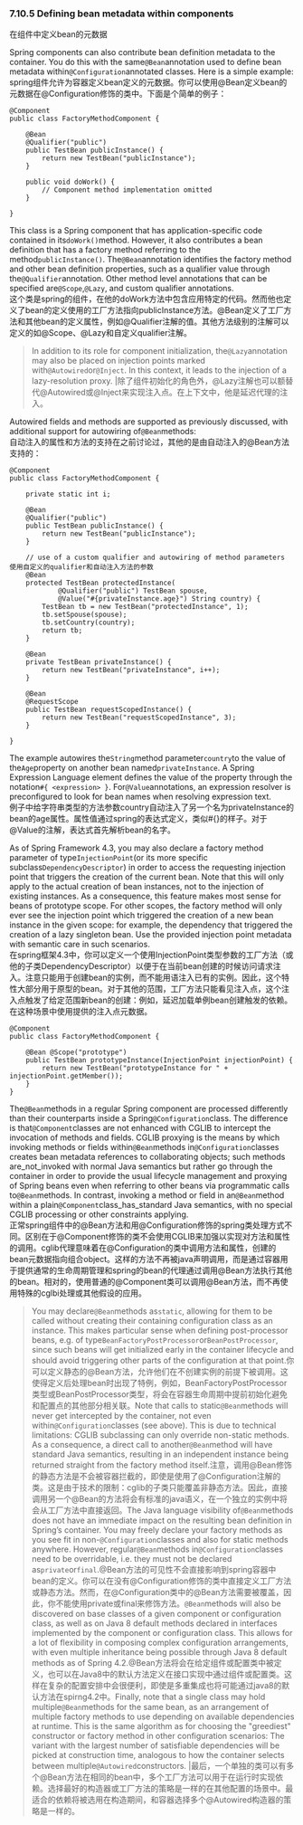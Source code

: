 ### 7.10.5 Defining bean metadata within components

在组件中定义bean的元数据

Spring components can also contribute bean definition metadata to the container. You do this with the same`@Bean`annotation used to define bean metadata within`@Configuration`annotated classes. Here is a simple example:  
spring组件允许为容器定义bean定义的元数据。你可以使用@Bean定义bean的元数据在@Configuration修饰的类中。下面是个简单的例子：

```
@Component
public class FactoryMethodComponent {

    @Bean
    @Qualifier("public")
    public TestBean publicInstance() {
        return new TestBean("publicInstance");
    }

    public void doWork() {
        // Component method implementation omitted
    }

}
```

This class is a Spring component that has application-specific code contained in its`doWork()`method. However, it also contributes a bean definition that has a factory method referring to the method`publicInstance()`. The`@Bean`annotation identifies the factory method and other bean definition properties, such as a qualifier value through the`@Qualifier`annotation. Other method level annotations that can be specified are`@Scope`,`@Lazy`, and custom qualifier annotations.  
这个类是spring的组件，在他的doWork方法中包含应用特定的代码。然而他也定义了bean的定义使用的工厂方法指向publicInstance方法。@Bean定义了工厂方法和其他bean的定义属性，例如@Qualifier注解的值。其他方法级别的注解可以定义的如@Scope、@Lazy和自定义qualifier注解。

> In addition to its role for component initialization, the`@Lazy`annotation may also be placed on injection points marked with`@Autowired`or`@Inject`. In this context, it leads to the injection of a lazy-resolution proxy. \|除了组件初始化的角色外，@Lazy注解也可以额替代@Autowired或@Inject来实现注入点。在上下文中，他是延迟代理的注入。

Autowired fields and methods are supported as previously discussed, with additional support for autowiring of`@Bean`methods:  
自动注入的属性和方法的支持在之前讨论过，其他的是由自动注入的@Bean方法支持的：

```
@Component
public class FactoryMethodComponent {

    private static int i;

    @Bean
    @Qualifier("public")
    public TestBean publicInstance() {
        return new TestBean("publicInstance");
    }

    // use of a custom qualifier and autowiring of method parameters 使用自定义的qualifier和自动注入方法的参数
    @Bean
    protected TestBean protectedInstance(
            @Qualifier("public") TestBean spouse,
            @Value("#{privateInstance.age}") String country) {
        TestBean tb = new TestBean("protectedInstance", 1);
        tb.setSpouse(spouse);
        tb.setCountry(country);
        return tb;
    }

    @Bean
    private TestBean privateInstance() {
        return new TestBean("privateInstance", i++);
    }

    @Bean
    @RequestScope
    public TestBean requestScopedInstance() {
        return new TestBean("requestScopedInstance", 3);
    }

}
```

The example autowires the`String`method parameter`country`to the value of the`Age`property on another bean named`privateInstance`. A Spring Expression Language element defines the value of the property through the notation`#{ <expression> }`. For`@Value`annotations, an expression resolver is preconfigured to look for bean names when resolving expression text.  
例子中给字符串类型的方法参数country自动注入了另一个名为privateInstance的bean的age属性。属性值通过spring的表达式定义，类似\#{}的样子。对于@Value的注解，表达式首先解析bean的名字。

As of Spring Framework 4.3, you may also declare a factory method parameter of type`InjectionPoint`\(or its more specific subclass`DependencyDescriptor`\) in order to access the requesting injection point that triggers the creation of the current bean. Note that this will only apply to the actual creation of bean instances, not to the injection of existing instances. As a consequence, this feature makes most sense for beans of prototype scope. For other scopes, the factory method will only ever see the injection point which triggered the creation of a new bean instance in the given scope: for example, the dependency that triggered the creation of a lazy singleton bean. Use the provided injection point metadata with semantic care in such scenarios.  
在spring框架4.3中，你可以定义一个使用InjectionPoint类型参数的工厂方法（或他的子类DependencyDescriptor）以便于在当前bean创建的时候访问请求注入。注意只能用于创建bean的实例，而不能用语注入已有的实例。因此，这个特性大部分用于原型的bean。对于其他的范围，工厂方法只能看见注入点，这个注入点触发了给定范围新bean的创建：例如，延迟加载单例bean创建触发的依赖。在这种场景中使用提供的注入点元数据。

```
@Component
public class FactoryMethodComponent {

    @Bean @Scope("prototype")
    public TestBean prototypeInstance(InjectionPoint injectionPoint) {
        return new TestBean("prototypeInstance for " + injectionPoint.getMember());
    }
}
```

The`@Bean`methods in a regular Spring component are processed differently than their counterparts inside a Spring`@Configuration`class. The difference is that`@Component`classes are not enhanced with CGLIB to intercept the invocation of methods and fields. CGLIB proxying is the means by which invoking methods or fields within`@Bean`methods in`@Configuration`classes creates bean metadata references to collaborating objects; such methods are\_not\_invoked with normal Java semantics but rather go through the container in order to provide the usual lifecycle management and proxying of Spring beans even when referring to other beans via programmatic calls to`@Bean`methods. In contrast, invoking a method or field in an`@Bean`method within a plain`@Component`class\_has\_standard Java semantics, with no special CGLIB processing or other constraints applying.  
正常spring组件中的@Bean方法和用@Configuration修饰的spring类处理方式不同。区别在于@Component修饰的类不会使用CGLIB来加强以实现对方法和属性的调用。cglib代理意味着在@Configuration的类中调用方法和属性，创建的bean元数据指向组合object。这样的方法不再被java声明调用，而是通过容器用于提供通常的生命周期管理和spring的bean的代理通过调用@Bean方法执行其他的bean。相对的，使用普通的@Component类可以调用@Bean方法，而不再使用特殊的cglbi处理或其他假设的应用。

> You may declare`@Bean`methods as`static`, allowing for them to be called without creating their containing configuration class as an instance. This makes particular sense when defining post-processor beans, e.g. of type`BeanFactoryPostProcessor`or`BeanPostProcessor`, since such beans will get initialized early in the container lifecycle and should avoid triggering other parts of the configuration at that point.你可以定义静态的@Bean方法，允许他们在不创建实例的前提下被调用。这使得定义后处理bean时出现了特例，例如，BeanFactoryPostProcessor类型或BeanPostProcessor类型，将会在容器生命周期中提前初始化避免和配置点的其他部分相关联。Note that calls to static`@Bean`methods will never get intercepted by the container, not even within`@Configuration`classes \(see above\). This is due to technical limitations: CGLIB subclassing can only override non-static methods. As a consequence, a direct call to another`@Bean`method will have standard Java semantics, resulting in an independent instance being returned straight from the factory method itself.注意，调用@Bean修饰的静态方法是不会被容器拦截的，即使是使用了@Configuration注解的类。这是由于技术的限制：cglib的子类只能覆盖非静态方法。因此，直接调用另一个@Bean的方法将会有标准的java语义，在一个独立的实例中将会从工厂方法中直接返回。The Java language visibility of`@Bean`methods does not have an immediate impact on the resulting bean definition in Spring’s container. You may freely declare your factory methods as you see fit in non-`@Configuration`classes and also for static methods anywhere. However, regular`@Bean`methods in`@Configuration`classes need to be overridable, i.e. they must not be declared as`private`or`final`.@Bean方法的可见性不会直接影响到spring容器中bean的定义。你可以在没有@Configuration修饰的类中直接定义工厂方法或静态方法。然而，在@Configuration类中的@Bean方法需要被覆盖，因此，你不能使用private或final来修饰方法。`@Bean`methods will also be discovered on base classes of a given component or configuration class, as well as on Java 8 default methods declared in interfaces implemented by the component or configuration class. This allows for a lot of flexibility in composing complex configuration arrangements, with even multiple inheritance being possible through Java 8 default methods as of Spring 4.2.@Bean方法将会在给定组件或配置类中被定义，也可以在Java8中的默认方法定义在接口实现中通过组件或配置类。这样在复杂的配置安排中会很便利，即使是多重集成也将可能通过java8的默认方法在spirng4.2中。Finally, note that a single class may hold multiple`@Bean`methods for the same bean, as an arrangement of multiple factory methods to use depending on available dependencies at runtime. This is the same algorithm as for choosing the "greediest" constructor or factory method in other configuration scenarios: The variant with the largest number of satisfiable dependencies will be picked at construction time, analogous to how the container selects between multiple`@Autowired`constructors. \|最后，一个单独的类可以有多个@Bean方法在相同的bean中，多个工厂方法可以用于在运行时实现依赖。选择最好的构造器或工厂方法的策略是一样的在其他配置的场景中。最适合的依赖将被选用在构造期间，和容器选择多个@Autowired构造器的策略是一样的。



